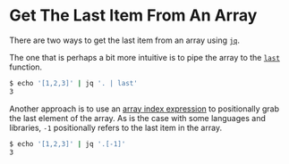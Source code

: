 # Get The Last Item From An Array

There are two ways to get the last item from an array using
[`jq`](https://jqlang.github.io/jq/).

The one that is perhaps a bit more intuitive is to pipe the array to the
[`last`](https://jqlang.github.io/jq/manual/#first-last-nth-2) function.

```bash
$ echo '[1,2,3]' | jq '. | last'
3
```

Another approach is to use an [array index
expression](https://jqlang.github.io/jq/manual/#array-index) to positionally
grab the last element of the array. As is the case with some languages and
libraries, `-1` positionally refers to the last item in the array.

```bash
$ echo '[1,2,3]' | jq '.[-1]'
3
```

